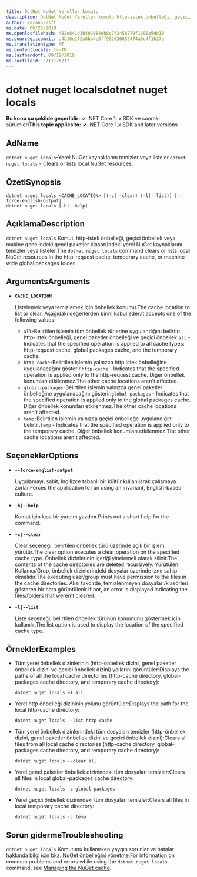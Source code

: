 ```yaml
---
title: DotNet NuGet Yereller komutu
description: DotNet NuGet Yereller komutu http-istek önbelleği, geçici önbellek veya makine genelindeki genel paketler klasörü gibi yerel NuGet kaynaklarını temizler veya listeler.
author: karann-msft
ms.date: 06/26/2019
ms.openlocfilehash: 482e841d3b402084eb8c7f2456779f1600a5dd19
ms.sourcegitcommit: a4b10e1f2a8bb4e8ff902630855474a0c4f1b37a
ms.translationtype: MT
ms.contentlocale: tr-TR
ms.lasthandoff: 09/19/2019
ms.locfileid: "71117621"
---
```

# <a name="dotnet-nuget-locals"></a><span data-ttu-id="aa7d1-103">dotnet nuget locals</span><span class="sxs-lookup"><span data-stu-id="aa7d1-103">dotnet nuget locals</span></span>

<span data-ttu-id="aa7d1-104">**Bu konu şu şekilde geçerlidir: ✓** .NET Core 1. x SDK ve sonraki sürümleri</span><span class="sxs-lookup"><span data-stu-id="aa7d1-104">**This topic applies to: ✓** .NET Core 1.x SDK and later versions</span></span>

<!-- todo: uncomment when all CLI commands are reviewed
[!INCLUDE [topic-appliesto-net-core-all](../../../includes/topic-appliesto-net-core-all.md)]
-->

## <a name="name"></a><span data-ttu-id="aa7d1-105">Ad</span><span class="sxs-lookup"><span data-stu-id="aa7d1-105">Name</span></span>

<span data-ttu-id="aa7d1-106">`dotnet nuget locals`-Yerel NuGet kaynaklarını temizler veya listeler.</span><span class="sxs-lookup"><span data-stu-id="aa7d1-106">`dotnet nuget locals` - Clears or lists local NuGet resources.</span></span>

## <a name="synopsis"></a><span data-ttu-id="aa7d1-107">Özeti</span><span class="sxs-lookup"><span data-stu-id="aa7d1-107">Synopsis</span></span>

```dotnetcli
dotnet nuget locals <CACHE_LOCATION> [(-c|--clear)|(-l|--list)] [--force-english-output]
dotnet nuget locals [-h|--help]
```

## <a name="description"></a><span data-ttu-id="aa7d1-108">Açıklama</span><span class="sxs-lookup"><span data-stu-id="aa7d1-108">Description</span></span>

<span data-ttu-id="aa7d1-109">`dotnet nuget locals` Komut, http-istek önbelleği, geçici önbellek veya makine genelindeki genel paketler klasöründeki yerel NuGet kaynaklarını temizler veya listeler.</span><span class="sxs-lookup"><span data-stu-id="aa7d1-109">The `dotnet nuget locals` command clears or lists local NuGet resources in the http-request cache, temporary cache, or machine-wide global packages folder.</span></span>

## <a name="arguments"></a><span data-ttu-id="aa7d1-110">Arguments</span><span class="sxs-lookup"><span data-stu-id="aa7d1-110">Arguments</span></span>

* **`CACHE_LOCATION`**

  <span data-ttu-id="aa7d1-111">Listelemek veya temizlemek için önbellek konumu.</span><span class="sxs-lookup"><span data-stu-id="aa7d1-111">The cache location to list or clear.</span></span> <span data-ttu-id="aa7d1-112">Aşağıdaki değerlerden birini kabul eder:</span><span class="sxs-lookup"><span data-stu-id="aa7d1-112">It accepts one of the following values:</span></span>

  * <span data-ttu-id="aa7d1-113">`all`-Belirtilen işlemin tüm önbellek türlerine uygulandığını belirtir: http-istek önbelleği, genel paketler önbelleği ve geçici önbellek.</span><span class="sxs-lookup"><span data-stu-id="aa7d1-113">`all` - Indicates that the specified operation is applied to all cache types: http-request cache, global packages cache, and the temporary cache.</span></span>
  * <span data-ttu-id="aa7d1-114">`http-cache`-Belirtilen işlemin yalnızca http istek önbelleğine uygulanacağını gösterir.</span><span class="sxs-lookup"><span data-stu-id="aa7d1-114">`http-cache` - Indicates that the specified operation is applied only to the http-request cache.</span></span> <span data-ttu-id="aa7d1-115">Diğer önbellek konumları etkilenmez.</span><span class="sxs-lookup"><span data-stu-id="aa7d1-115">The other cache locations aren't affected.</span></span>
  * <span data-ttu-id="aa7d1-116">`global-packages`-Belirtilen işlemin yalnızca genel paketler önbelleğine uygulanacağını gösterir.</span><span class="sxs-lookup"><span data-stu-id="aa7d1-116">`global-packages` - Indicates that the specified operation is applied only to the global packages cache.</span></span> <span data-ttu-id="aa7d1-117">Diğer önbellek konumları etkilenmez.</span><span class="sxs-lookup"><span data-stu-id="aa7d1-117">The other cache locations aren't affected.</span></span>
  * <span data-ttu-id="aa7d1-118">`temp`-Belirtilen işlemin yalnızca geçici önbelleğe uygulandığını belirtir.</span><span class="sxs-lookup"><span data-stu-id="aa7d1-118">`temp` - Indicates that the specified operation is applied only to the temporary cache.</span></span> <span data-ttu-id="aa7d1-119">Diğer önbellek konumları etkilenmez.</span><span class="sxs-lookup"><span data-stu-id="aa7d1-119">The other cache locations aren't affected.</span></span>

## <a name="options"></a><span data-ttu-id="aa7d1-120">Seçenekler</span><span class="sxs-lookup"><span data-stu-id="aa7d1-120">Options</span></span>

* **`--force-english-output`**

  <span data-ttu-id="aa7d1-121">Uygulamayı, sabit, Ingilizce tabanlı bir kültür kullanılarak çalışmaya zorlar.</span><span class="sxs-lookup"><span data-stu-id="aa7d1-121">Forces the application to run using an invariant, English-based culture.</span></span>

* **`-h|--help`**

  <span data-ttu-id="aa7d1-122">Komut için kısa bir yardım yazdırır.</span><span class="sxs-lookup"><span data-stu-id="aa7d1-122">Prints out a short help for the command.</span></span>

* **`-c|--clear`**

  <span data-ttu-id="aa7d1-123">Clear seçeneği, belirtilen önbellek türü üzerinde açık bir işlem yürütür.</span><span class="sxs-lookup"><span data-stu-id="aa7d1-123">The clear option executes a clear operation on the specified cache type.</span></span> <span data-ttu-id="aa7d1-124">Önbellek dizinlerinin içeriği yinelemeli olarak silinir.</span><span class="sxs-lookup"><span data-stu-id="aa7d1-124">The contents of the cache directories are deleted recursively.</span></span> <span data-ttu-id="aa7d1-125">Yürütülen Kullanıcı/Grup, önbellek dizinlerindeki dosyalar üzerinde izne sahip olmalıdır.</span><span class="sxs-lookup"><span data-stu-id="aa7d1-125">The executing user/group must have permission to the files in the cache directories.</span></span> <span data-ttu-id="aa7d1-126">Aksi takdirde, temizlenmeyen dosyaları/klasörleri gösteren bir hata görüntülenir.</span><span class="sxs-lookup"><span data-stu-id="aa7d1-126">If not, an error is displayed indicating the files/folders that weren't cleared.</span></span>

* **`-l|--list`**

  <span data-ttu-id="aa7d1-127">Liste seçeneği, belirtilen önbellek türünün konumunu göstermek için kullanılır.</span><span class="sxs-lookup"><span data-stu-id="aa7d1-127">The list option is used to display the location of the specified cache type.</span></span>

## <a name="examples"></a><span data-ttu-id="aa7d1-128">Örnekler</span><span class="sxs-lookup"><span data-stu-id="aa7d1-128">Examples</span></span>

* <span data-ttu-id="aa7d1-129">Tüm yerel önbellek dizinlerinin (http-önbellek dizini, genel paketler önbellek dizini ve geçici önbellek dizini) yollarını görüntüler:</span><span class="sxs-lookup"><span data-stu-id="aa7d1-129">Displays the paths of all the local cache directories (http-cache directory, global-packages cache directory, and temporary cache directory):</span></span>

  ```dotnetcli
  dotnet nuget locals –l all
  ```

* <span data-ttu-id="aa7d1-130">Yerel http önbelleği dizininin yolunu görüntüler:</span><span class="sxs-lookup"><span data-stu-id="aa7d1-130">Displays the path for the local http-cache directory:</span></span>

  ```dotnetcli
  dotnet nuget locals --list http-cache
  ```

* <span data-ttu-id="aa7d1-131">Tüm yerel önbellek dizinlerindeki tüm dosyaları temizler (http-önbellek dizini, genel paketler önbellek dizini ve geçici önbellek dizini):</span><span class="sxs-lookup"><span data-stu-id="aa7d1-131">Clears all files from all local cache directories (http-cache directory, global-packages cache directory, and temporary cache directory):</span></span>

  ```dotnetcli
  dotnet nuget locals --clear all
  ```

* <span data-ttu-id="aa7d1-132">Yerel genel paketler önbellek dizinindeki tüm dosyaları temizler:</span><span class="sxs-lookup"><span data-stu-id="aa7d1-132">Clears all files in local global-packages cache directory:</span></span>

  ```dotnetcli
  dotnet nuget locals -c global-packages
  ```

* <span data-ttu-id="aa7d1-133">Yerel geçici önbellek dizinindeki tüm dosyaları temizler:</span><span class="sxs-lookup"><span data-stu-id="aa7d1-133">Clears all files in local temporary cache directory:</span></span>

  ```dotnetcli
  dotnet nuget locals -c temp
  ```

## <a name="troubleshooting"></a><span data-ttu-id="aa7d1-134">Sorun giderme</span><span class="sxs-lookup"><span data-stu-id="aa7d1-134">Troubleshooting</span></span>

<span data-ttu-id="aa7d1-135">`dotnet nuget locals` Komutunu kullanırken yaygın sorunlar ve hatalar hakkında bilgi için bkz. [NuGet önbelleğini yönetme](/nuget/consume-packages/managing-the-nuget-cache).</span><span class="sxs-lookup"><span data-stu-id="aa7d1-135">For information on common problems and errors while using the `dotnet nuget locals` command, see [Managing the NuGet cache](/nuget/consume-packages/managing-the-nuget-cache).</span></span>
